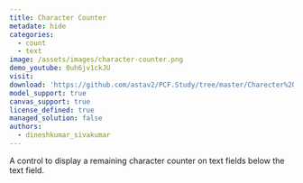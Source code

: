 ```yaml
---
title: Character Counter
metadate: hide
categories:
  - count
  - text
image: /assets/images/character-counter.png
demo_youtube: 0uh6jv1ckJU
visit: 
download: 'https://github.com/astav2/PCF.Study/tree/master/Charecter%20Counter'
model_support: true
canvas_support: true
license_defined: true
managed_solution: false
authors:
  - dineshkumar_sivakumar
---
```

A control to display a remaining character counter on text fields below the text field.
